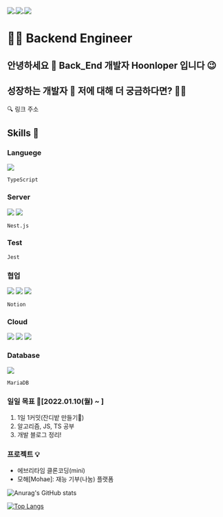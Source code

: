 <a href="https://github.com/anuraghazra/github-readme-stats">
  <img align="center" src="https://komarev.com/ghpvc/?username=yonghoon-jung&color=blueviolet&" />
</a>
<a href="https://www.instagram.com/yh_j.630/">
  <img align="center" src="https://img.shields.io/badge/Instagram-E4405F?logo=Instagram&logoColor=white" />
</a>
<a href="https://dehw.tistory.com/">
  <img align="center" src="https://img.shields.io/badge/Blog-FFCD00?logo=Kakao&logoColor=white" />
</a> 

# 👨‍💻 Backend Engineer
## 안녕하세요 👋 Back_End 개발자 Hoonloper 입니다 😉
## 성장하는 개발자 🌱 저에 대해 더 궁금하다면? 🕵️‍♂️ 
🔍 링크 주소
## Skills 🌈
### Languege
<p align="left">  
  <img src="https://img.shields.io/badge/javascript-F7DF1E?logo=javascript&logoColor=white">
</p>

`TypeScript` 

### Server  
<p align="left">  
  <img src= "https://img.shields.io/badge/Node-green?logo=node-dot-js&logoColor=white"/>
  <img src= "https://img.shields.io/badge/Express-blue?logo=express"/>
</p>

`Nest.js`

### Test
`Jest` 


### 협업 
<p align="left">
  <img src="https://img.shields.io/badge/GitHub-100000?logo=github" />
  <img src= "https://img.shields.io/badge/Git-FF4500?logo=git&logoColor=white"/>
  <img src="https://img.shields.io/badge/KakaoWork-white?logo=kakao&logoColor=yellow"/>
</p>

`Notion` 

### Cloud
<p align="left">
  <img src="https://img.shields.io/badge/AWS-EC2-red?logo=amazon-aws" />
  <img src="https://img.shields.io/badge/AWS-RDS-red?logo=amazon-aws" />
  <img src= "https://img.shields.io/badge/AWS-S3-red?logo=amazon-aws"/>
</p>

### Database
<p align="left">  
  <img src="https://img.shields.io/badge/mysql-4479A1?logo=mysql&logoColor=white">
</p>

`MariaDB`

### 일일 목표 🎯[2022.01.10(월) ~ ]
1. 1일 1커밋(잔디밭 만들기🤩) 
2. 알고리즘, JS, TS 공부
3. 개발 블로그 정리! 

### 프로젝트 💡
- 에브리타임 클론코딩(mini)
- 모해[Mohae]: 재능 기부(나눔) 플랫폼 

<!-- 통계를 나타냄 -->
![Anurag's GitHub stats](https://github-readme-stats.vercel.app/api?username=yonghoon-jung&show_icons=true&theme=radical)


<!-- 사용하는 언어를 나타냄 -->
[![Top Langs](https://github-readme-stats.vercel.app/api/top-langs/?username=yonghoon-jung)](https://github.com/anuraghazra/github-readme-stats)

<!--
**Yonghoon-Jung/Yonghoon-Jung** is a ✨ _special_ ✨ repository because its `README.md` (this file) appears on your GitHub profile.

Here are some ideas to get you started:

- 🔭 I’m currently working on ...
- 🌱 I’m currently learning ...
- 👯 I’m looking to collaborate on ...
- 🤔 I’m looking for help with ...
- 💬 Ask me about ...
- 📫 How to reach me: ...
- 😄 Pronouns: ...
- ⚡ Fun fact: ...
-->
